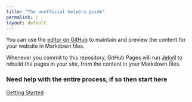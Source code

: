 ```yaml
---
title: "The unofficial helpers guide"
permalink: /
layout: default
---
```

You can use the [editor on GitHub](https://github.com/oli-ctrl/.md-website/edit/gh-pages/index.md) to maintain and preview the content for your website in Markdown files.

Whenever you commit to this repository, GitHub Pages will run [Jekyll](https://jekyllrb.com/) to rebuild the pages in your site, from the content in your Markdown files.

### Need help with the entire process, if so then start here

[Getting Started](/.md-website/getting_sidequest.md)





<script> const num = Math.round(Math.random() * 10000000); document.getElementById("contributors-im").src += `&${num}`; </script>
